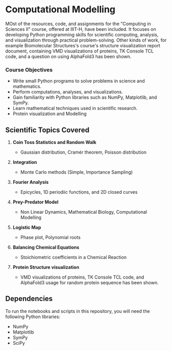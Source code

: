 # Computational Modelling

MOst of the resources, code, and assignments for the "Computing in Sciences II" course, offered at IIIT-H, have been included.
It focuses on developing Python programming skills for scientific computing, analysis, and visualization through practical problem-solving.
Other kinds of work, for example Biomolecular Structures's course's structure visualization report document, containing VMD visualizations of proteins, TK Console TCL code, and a question on using AlphaFold3 has been shown.

### Course Objectives
- Write small Python programs to solve problems in science and mathematics.
- Perform computations, analyses, and visualizations.
- Gain familiarity with Python libraries such as NumPy, Matplotlib, and SymPy.
- Learn mathematical techniques used in scientific research.
- Protein visualization and Modelling

## Scientific Topics Covered

1. **Coin Toss Statistics and Random Walk**
   - Gaussian distribution, Cramér theorem, Poisson distribution

2. **Integration**
   - Monte Carlo methods (Simple, Importance Sampling)

3. **Fourier Analysis**
   - Epicycles, 1D periodiic functions, and 2D closed curves

4. **Prey-Predator Model**
    - Non Linear Dynamics, Mathematical Biology, Computational Modelling
    
5. **Logistic Map**
   - Phase plot, Polynomial roots

6. **Balancing Chemical Equations**
    - Stoichiometric coefficients in a Chemical Reaction

7. **Protein Structure visualization**
    - VMD visualizations of proteins, TK Console TCL code, and AlphaFold3 usage for random protein sequence has been shown.

## Dependencies

To run the notebooks and scripts in this repository, you will need the following Python libraries:

- NumPy
- Matplotlib
- SymPy
- SciPy

